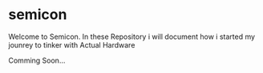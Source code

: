 # semicon
Welcome to Semicon. In these Repository i will document how i started my jounrey to tinker with Actual Hardware

Comming Soon...
